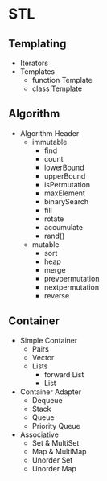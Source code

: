 # STL

## Templating
- Iterators
- Templates
	- function Template
	- class Template

## Algorithm
- Algorithm Header
	- immutable
		- find
		- count
		- lowerBound
		- upperBound
		- isPermutation
		- maxElement
		- binarySearch
		- fill
		- rotate
		- accumulate
		- rand()
	- mutable
		- sort
		- heap
		- merge
		- prevpermutation
		- nextpermutation
		- reverse

## Container
- Simple Container
	- Pairs
	- Vector
	- Lists
		- forward List
		- List
- Container Adapter
	- Dequeue
	- Stack
	- Queue
	- Priority Queue
- Associative
	- Set & MultiSet
	- Map & MultiMap
	- Unorder Set
	- Unorder Map 

